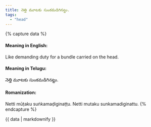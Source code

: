 ```yaml
---
title: నెత్తి మూటకు సుంకమడిగినట్టు.
tags:
  - "head"
---
```


{% capture data %}
#### Meaning in English:
Like demanding duty for a bundle carried on the head.

#### Meaning in Telugu:
నెత్తి మూటకు సుంకమడిగినట్టు.

#### Romanization:
Netti mūṭaku suṅkamaḍiginaṭṭu.
Netti mutaku sunkamadiginattu.
{% endcapture %}

{{ data | markdownify }}

